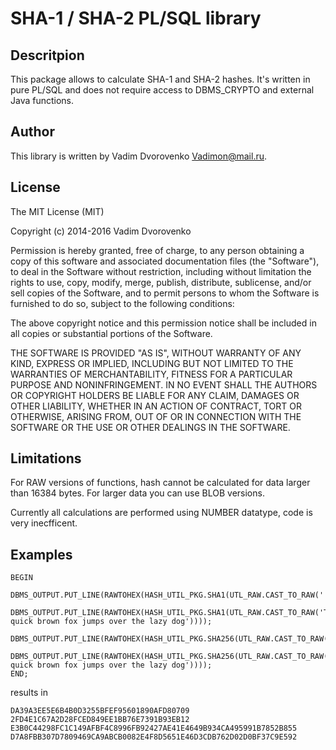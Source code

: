 SHA-1 / SHA-2 PL/SQL library
============================

Descritpion
-----------
This package allows to calculate SHA-1 and SHA-2 hashes. It's written in pure 
PL/SQL and does not require access to DBMS_CRYPTO and external Java functions.

Author
------
This library is written by Vadim Dvorovenko <Vadimon@mail.ru>.

License
-------
The MIT License (MIT)

Copyright (c) 2014-2016 Vadim Dvorovenko

Permission is hereby granted, free of charge, to any person obtaining a copy
 of this software and associated documentation files (the "Software"), to deal
 in the Software without restriction, including without limitation the rights
 to use, copy, modify, merge, publish, distribute, sublicense, and/or sell
 copies of the Software, and to permit persons to whom the Software is
 furnished to do so, subject to the following conditions:

The above copyright notice and this permission notice shall be included in
 all copies or substantial portions of the Software.

THE SOFTWARE IS PROVIDED "AS IS", WITHOUT WARRANTY OF ANY KIND, EXPRESS OR
 IMPLIED, INCLUDING BUT NOT LIMITED TO THE WARRANTIES OF MERCHANTABILITY,
 FITNESS FOR A PARTICULAR PURPOSE AND NONINFRINGEMENT. IN NO EVENT SHALL THE
 AUTHORS OR COPYRIGHT HOLDERS BE LIABLE FOR ANY CLAIM, DAMAGES OR OTHER
 LIABILITY, WHETHER IN AN ACTION OF CONTRACT, TORT OR OTHERWISE, ARISING FROM,
 OUT OF OR IN CONNECTION WITH THE SOFTWARE OR THE USE OR OTHER DEALINGS IN
 THE SOFTWARE.

Limitations
-----------
For RAW versions of functions, hash cannot be calculated for data larger than 16384 bytes. 
For larger data you can use BLOB versions.

Currently all calculations are performed using NUMBER datatype, code is very 
inecfficent.

Examples
--------

```
BEGIN
  DBMS_OUTPUT.PUT_LINE(RAWTOHEX(HASH_UTIL_PKG.SHA1(UTL_RAW.CAST_TO_RAW(''))));
  DBMS_OUTPUT.PUT_LINE(RAWTOHEX(HASH_UTIL_PKG.SHA1(UTL_RAW.CAST_TO_RAW('The quick brown fox jumps over the lazy dog'))));
  DBMS_OUTPUT.PUT_LINE(RAWTOHEX(HASH_UTIL_PKG.SHA256(UTL_RAW.CAST_TO_RAW(''))));
  DBMS_OUTPUT.PUT_LINE(RAWTOHEX(HASH_UTIL_PKG.SHA256(UTL_RAW.CAST_TO_RAW('The quick brown fox jumps over the lazy dog'))));
END;
```
results in

```
DA39A3EE5E6B4B0D3255BFEF95601890AFD80709
2FD4E1C67A2D28FCED849EE1BB76E7391B93EB12
E3B0C44298FC1C149AFBF4C8996FB92427AE41E4649B934CA495991B7852B855
D7A8FBB307D7809469CA9ABCB0082E4F8D5651E46D3CDB762D02D0BF37C9E592
```